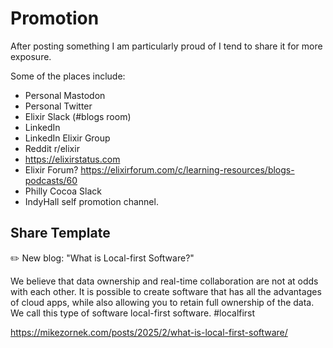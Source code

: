 # Promotion

After posting something I am particularly proud of I tend to share it for more exposure.

Some of the places include:

- Personal Mastodon
- Personal Twitter
- Elixir Slack (#blogs room)
- LinkedIn
- LinkedIn Elixir Group
- Reddit r/elixir
- https://elixirstatus.com
- Elixir Forum? https://elixirforum.com/c/learning-resources/blogs-podcasts/60
- Philly Cocoa Slack
- IndyHall self promotion channel.

## Share Template

✏️ New blog: "What is Local-first Software?"

We believe that data ownership and real-time collaboration are not at odds with each other. It is possible to create software that has all the advantages of cloud apps, while also allowing you to retain full ownership of the data. We call this type of software local-first software. #localfirst

https://mikezornek.com/posts/2025/2/what-is-local-first-software/
